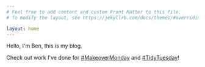 ```yaml
---
# Feel free to add content and custom Front Matter to this file.
# To modify the layout, see https://jekyllrb.com/docs/themes/#overriding-theme-defaults

layout: home
---
```



Hello, I'm Ben, this is my blog.

Check out work I've done for [#MakeoverMonday](/makeover-monday.md) and [#TidyTuesday](/tidy-tuesday.md)!